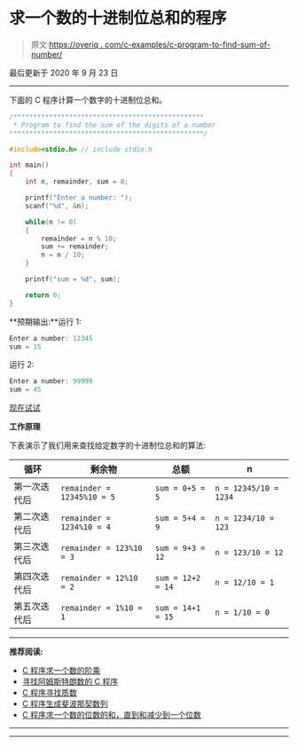 # 求一个数的十进制位总和的程序

> 原文:[https://overiq . com/c-examples/c-program-to-find-sum-of-number/](https://overiq.com/c-examples/c-program-to-find-the-sum-of-digits-of-a-number/)

最后更新于 2020 年 9 月 23 日

* * *

下面的 C 程序计算一个数字的十进制位总和。

```c
/************************************************
 * Program to find the sum of the digits of a number
*************************************************/

#include<stdio.h> // include stdio.h

int main()
{
    int n, remainder, sum = 0;

    printf("Enter a number: ");
    scanf("%d", &n);

    while(n != 0)
    {
        remainder = n % 10;
        sum += remainder;
        n = n / 10;
    }

    printf("sum = %d", sum);

    return 0;
}

```

**预期输出:**运行 1:

```c
Enter a number: 12345
sum = 15

```

运行 2:

```c
Enter a number: 99999   
sum = 45

```

[现在试试](https://overiq.com/c-online-compiler/l2J/)

**工作原理**

下表演示了我们用来查找给定数字的十进制位总和的算法:

| 循环 | 剩余物 | 总额 | n |
| --- | --- | --- | --- |
| 第一次迭代后 | `remainder = 12345%10 = 5` | `sum = 0+5 = 5` | `n = 12345/10 = 1234` |
| 第二次迭代后 | `remainder = 1234%10 = 4` | `sum = 5+4 = 9` | `n = 1234/10 = 123` |
| 第三次迭代后 | `remainder = 123%10 = 3` | `sum = 9+3 = 12` | `n = 123/10 = 12` |
| 第四次迭代后 | `remainder = 12%10 = 2` | `sum = 12+2 = 14` | `n = 12/10 = 1` |
| 第五次迭代后 | `remainder = 1%10 = 1` | `sum = 14+1 = 15` | `n = 1/10 = 0` |

* * *

**推荐阅读:**

*   [C 程序求一个数的阶乘](/c-examples/c-program-to-find-the-factorial-of-a-number/)
*   [寻找阿姆斯特朗数的 C 程序](/c-examples/c-program-to-find-armstrong-numbers/)
*   [C 程序寻找质数](/c-examples/c-program-to-find-prime-numbers/)
*   [C 程序生成斐波那契数列](/c-examples/c-program-to-generate-fibonacci-sequence/)
*   [C 程序求一个数的位数的和，直到和减少到一个位数](/c-examples/c-program-to-find-the-sum-of-the-digits-of-a-number-untill-the-sum-is-reduced-to-a-single-digit/)

* * *

* * *